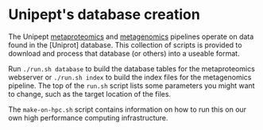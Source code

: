 # Unipept's database creation

The Unipept [metaproteomics] and [metagenomics] pipelines operate on data found in the [Uniprot] database. This collection of scripts is provided to download and process that database (or others) into a useable format.

Run `./run.sh database` to build the database tables for the metaproteomics webserver or `./run.sh index` to build the index files for the metagenomics pipeline. The top of the `run.sh` script lists some parameters you might want to change, such as the target location of the files.

The `make-on-hpc.sh` script contains information on how to run this on our own high performance computing infrastructure.

[metaproteomics]: https://github.com/unipept/unipept
[metagenomics]: https://github.com/unipept/umgap
